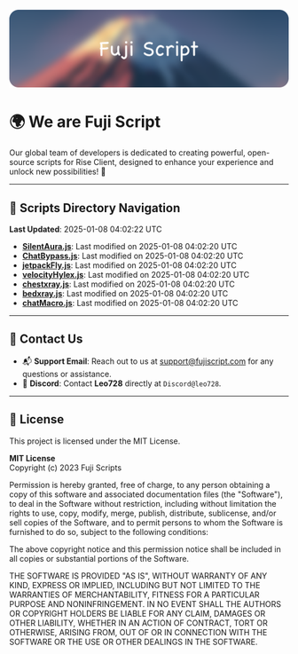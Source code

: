 ![Banner](.github/b.webp)

# 🌍 **We are Fuji Script**

Our global team of developers is dedicated to creating powerful, open-source scripts for Rise Client, designed to enhance your experience and unlock new possibilities! 🌟

---
<!-- SCRIPTS_NAVIGATION_START -->
## 📂 **Scripts Directory Navigation**

**Last Updated**: 2025-01-08 04:02:22 UTC

- **[SilentAura.js](scripts/SilentAura.js)**: Last modified on 2025-01-08 04:02:20 UTC
- **[ChatBypass.js](scripts/ChatBypass.js)**: Last modified on 2025-01-08 04:02:20 UTC
- **[jetpackFly.js](scripts/jetpackFly.js)**: Last modified on 2025-01-08 04:02:20 UTC
- **[velocityHylex.js](scripts/velocityHylex.js)**: Last modified on 2025-01-08 04:02:20 UTC
- **[chestxray.js](scripts/chestxray.js)**: Last modified on 2025-01-08 04:02:20 UTC
- **[bedxray.js](scripts/bedxray.js)**: Last modified on 2025-01-08 04:02:20 UTC
- **[chatMacro.js](scripts/chatMacro.js)**: Last modified on 2025-01-08 04:02:20 UTC

<!-- SCRIPTS_NAVIGATION_END -->

---

## 💬 **Contact Us**  
- 📬 **Support Email**: Reach out to us at [support@fujiscript.com](mailto:support@fujiscript.com) for any questions or assistance.  
- 💬 **Discord**: Contact **Leo728** directly at `Discord@leo728`.

---

## 📜 **License**

This project is licensed under the MIT License.  

**MIT License**  
Copyright (c) 2023 Fuji Scripts  

Permission is hereby granted, free of charge, to any person obtaining a copy of this software and associated documentation files (the "Software"), to deal in the Software without restriction, including without limitation the rights to use, copy, modify, merge, publish, distribute, sublicense, and/or sell copies of the Software, and to permit persons to whom the Software is furnished to do so, subject to the following conditions:  

The above copyright notice and this permission notice shall be included in all copies or substantial portions of the Software.  

THE SOFTWARE IS PROVIDED "AS IS", WITHOUT WARRANTY OF ANY KIND, EXPRESS OR IMPLIED, INCLUDING BUT NOT LIMITED TO THE WARRANTIES OF MERCHANTABILITY, FITNESS FOR A PARTICULAR PURPOSE AND NONINFRINGEMENT. IN NO EVENT SHALL THE AUTHORS OR COPYRIGHT HOLDERS BE LIABLE FOR ANY CLAIM, DAMAGES OR OTHER LIABILITY, WHETHER IN AN ACTION OF CONTRACT, TORT OR OTHERWISE, ARISING FROM, OUT OF OR IN CONNECTION WITH THE SOFTWARE OR THE USE OR OTHER DEALINGS IN THE SOFTWARE.  
